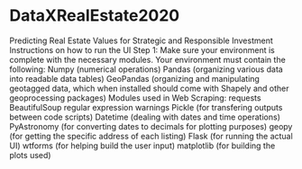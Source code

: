 # DataXRealEstate2020
 Predicting Real Estate Values for Strategic and Responsible Investment
Instructions on how to run the UI
Step 1: Make sure your environment is complete with the necessary modules. Your environment must contain the following:
        Numpy (numerical operations)
        Pandas (organizing various data into readable data tables)
        GeoPandas (organizing and manipulating geotagged data, which when installed should come with Shapely and other geoprocessing   packages)
        Modules used in Web Scraping:
            requests 
            BeautifulSoup 
            regular expression
            warnings
        Pickle (for transfering outputs between code scripts)
        Datetime (dealing with dates and time operations)
        PyAstronomy (for converting dates to decimals for plotting purposes)
        geopy (for getting the specific address of each listing)
        Flask (for running the actual UI)
        wtforms (for helping build the user input)
        matplotlib (for building the plots used)
        
